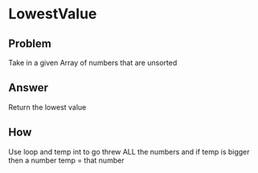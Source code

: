 ﻿# LowestValue

## Problem

Take in a given Array of numbers that are unsorted

## Answer

Return the lowest value

## How

Use loop and temp int to go threw ALL the numbers and if temp is bigger then a number temp = that number